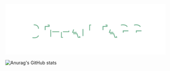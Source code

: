 <p align='center'>
<img src='animatedname.svg' width'800'/>
</p>


![Anurag's GitHub stats](https://github-readme-stats.vercel.app/api?username=StefanTagg&show_icons=true&theme=tokyonight)
